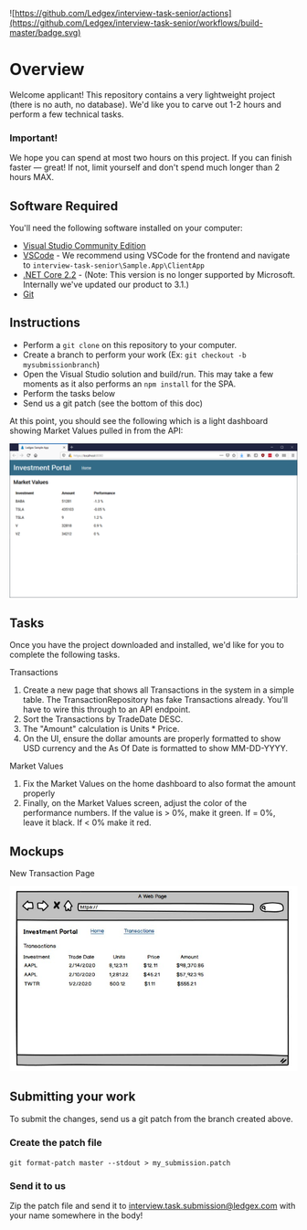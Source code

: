 ![https://github.com/Ledgex/interview-task-senior/actions](https://github.com/Ledgex/interview-task-senior/workflows/build-master/badge.svg)

# Overview

Welcome applicant! This repository contains a very lightweight project (there is no auth, no database). We'd like you to carve out 1-2 hours and perform a few technical tasks.

### Important!

We hope you can spend at most two hours on this project. If you can finish faster — great! If not, limit yourself and don't spend much longer than 2 hours MAX.

## Software Required

You'll need the following software installed on your computer:

- [Visual Studio Community Edition](https://visualstudio.microsoft.com/vs/community/)
- [VSCode](https://code.visualstudio.com/) - We recommend using VSCode for the frontend and navigate to `interview-task-senior\Sample.App\ClientApp`
- [.NET Core 2.2](https://dotnet.microsoft.com/download/dotnet-core/2.2) - (Note: This version is no longer supported by Microsoft. Internally we've updated our product to 3.1.)
- [Git](https://git-scm.com/)


## Instructions

- Perform a `git clone` on this repository to your computer.
- Create a branch to perform your work (Ex: `git checkout -b mysubmissionbranch`)
- Open the Visual Studio solution and build/run. This may take a few moments as it also performs an `npm install` for the SPA.
- Perform the tasks below
- Send us a git patch (see the bottom of this doc)

At this point, you should see the following which is a light dashboard showing Market Values pulled in from the API:

![screenshot](https://raw.githubusercontent.com/Ledgex/interview-task-senior/master/readme/screenshot.png "Screenshot of app")

## Tasks

Once you have the project downloaded and installed, we'd like for you to complete the following tasks.

Transactions
1. Create a new page that shows all Transactions in the system in a simple table. The TransactionRepository has fake Transactions already. You'll have to wire this through to an API endpoint.
2. Sort the Transactions by TradeDate DESC.
3. The "Amount" calculation is Units * Price.
4. On the UI, ensure the dollar amounts are properly formatted to show USD currency and the As Of Date is formatted to show MM-DD-YYYY.

Market Values
1. Fix the Market Values on the home dashboard to also format the amount properly
2. Finally, on the Market Values screen, adjust the color of the performance numbers. If the value is > 0%, make it green. If = 0%, leave it black. If < 0% make it red.

## Mockups

New Transaction Page

![screenshot](https://raw.githubusercontent.com/Ledgex/interview-task-senior/master/readme/mockup-transactions.jpg "Transactions Mockup")

## Submitting your work

To submit the changes, send us a git patch from the branch created above.

### Create the patch file

`git format-patch master --stdout > my_submission.patch`

### Send it to us

Zip the patch file and send it to interview.task.submission@ledgex.com with your name somewhere in the body!
